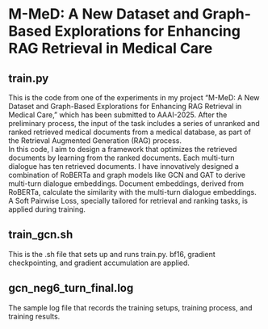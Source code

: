 # M-MeD: A New Dataset and Graph-Based Explorations for Enhancing RAG Retrieval in Medical Care

## train.py

This is the code from one of the experiments in my project “M-MeD: A New Dataset and Graph-Based Explorations for Enhancing RAG Retrieval in Medical Care,” which has been submitted to AAAI-2025. After the preliminary process, the input of the task includes a series of unranked and ranked retrieved medical documents from a medical database, as part of the Retrieval Augmented Generation (RAG) process. \
In this code, I aim to design a framework that optimizes the retrieved documents by learning from the ranked documents. Each multi-turn dialogue has ten retrieved documents. I have innovatively designed a combination of RoBERTa and graph models like GCN and GAT to derive multi-turn dialogue embeddings. Document embeddings, derived from RoBERTa, calculate the similarity with the multi-turn dialogue embeddings. A Soft Pairwise Loss, specially tailored for retrieval and ranking tasks, is applied during training.

## train_gcn.sh

This is the .sh file that sets up and runs train.py. bf16, gradient checkpointing, and gradient accumulation are applied.

## gcn_neg6_turn_final.log

The sample log file that records the training setups, training process, and training results.
